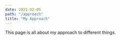 ```yaml
---
date: 2021-02-05
path: "/approach"
title: "My Approach"
---
```


This page is all about my approach to different things.
